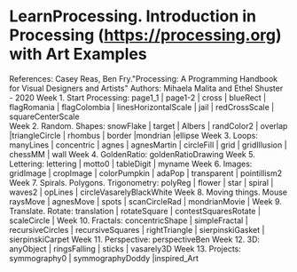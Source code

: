 # LearnProcessing. Introduction in Processing (https://processing.org) with Art Examples 
References: Casey Reas, Ben Fry."Processing: A Programming Handbook for Visual Designers and Artists"
Authors: Mihaela Malita and Ethel Shuster - 2020
 Week 1. Start Processing:
page1_1 | page1-2 | cross | blueRect | flagRomania | flagColombia | linesHorizontalScale | jail | redCrossScale | squareCenterScale  
  Week 2. Random. Shapes:
snowFlake | target | Albers | randColor2 | overlap |triangleCircle | rhombus | border |mondrian |ellipse 
  Week 3. Loops:
manyLines | concentric | agnes | agnesMartin | circleFill | grid | gridIllusion | chessMM | wall 
  Week 4. GoldenRatio:
goldenRatioDrawing 
  Week 5. Lettering:
lettering | motto0 | tableDigit | myname 
  Week 6. Images:
gridImage | cropImage | colorPumpkin | adaPop | transparent | pointillism2 
  Week 7. Spirals. Polygons. Trigonometry:
polyReg | flower | star | spiral | waves2 | opLines | circleVasarelyBlackWhite 
  Week 8. Moving things. Mouse
raysMove | agnesMove | spots | scanCircleRad | mondrianMovie |
  Week 9. Translate. Rotate:
translation | rotateSquare | contestSquaresRotate | scaleCircle |
  Week 10. Fractals:
concentricShape | simpleFractal | recursiveCircles | recursiveSquares | rightTriangle | sierpinskiGasket | sierpinskiCarpet 
  Week 11. Perspective:
perspectiveBen
 Week 12. 3D:
anyObject | ringsFalling | sticks | vasarely3D 
Week 13. Projects:
symmography0 | symmographyDoddy |inspired_Art
